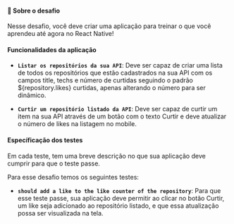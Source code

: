 #### 🚀 Sobre o desafio
Nesse desafio, você deve criar uma aplicação para treinar o que você aprendeu até agora no React Native!

#### Funcionalidades da aplicação

- **`Listar os repositórios da sua API`**: Deve ser capaz de criar uma lista de todos os repositórios que estão cadastrados na sua API com os campos title, techs e número de curtidas seguindo o padrão ${repository.likes} curtidas, apenas alterando o número para ser dinâmico.

- **`Curtir um repositório listado da API`**: Deve ser capaz de curtir um item na sua API através de um botão com o texto Curtir e deve atualizar o número de likes na listagem no mobile.

#### Específicação dos testes
Em cada teste, tem uma breve descrição no que sua aplicação deve cumprir para que o teste passe.

Para esse desafio temos os seguintes testes:

- **`should add a like to the like counter of the repository`**: Para que esse teste passe, sua aplicação deve permitir ao clicar no botão Curtir, um like seja adicionado ao repositório listado, e que essa atualização possa ser visualizada na tela.